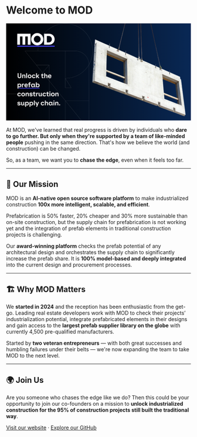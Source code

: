 # Welcome to MOD

<!-- markdownlint-disable MD033 -->
<div align="center">
  <a href="https://mod.construction/" target="_blank">
<img src="assets/mod-title-image.png" alt="mod-construction"/>
  </a>
</div>

At MOD, we've learned that real progress is driven by individuals who **dare to go further. But only when they're supported by a team of like-minded people** pushing in the same direction. That's how we believe the world (and construction) can be changed.

So, as a team, we want you to **chase the edge**, even when it feels too far.

---

## 🚀 Our Mission

MOD is an **AI-native open source software platform** to make industrialized construction **100x more intelligent, scalable, and efficient**.

Prefabrication is 50% faster, 20% cheaper and 30% more sustainable than on-site construction, but the supply chain for prefabrication is not working yet and the integration of prefab elements in traditional construction projects is challenging.

Our **award-winning platform** checks the prefab potential of any architectural design and orchestrates the supply chain to significantly increase the prefab share. It is **100% model-based and deeply integrated** into the current design and procurement processes.

---

## 🏗️ Why MOD Matters

We **started in 2024** and the reception has been enthusiastic from the get-go. Leading real estate developers work with MOD to check their projects’ industrialization potential, integrate prefabricated elements in their designs and gain access to the **largest prefab supplier library on the globe** with currently 4,500 pre-qualified manufacturers.

Started by **two veteran entrepreneurs** — with both great successes and humbling failures under their belts — we're now expanding the team to take MOD to the next level.

---

## 🌍 Join Us

Are you someone who chases the edge like we do? Then this could be your opportunity to join our co-founders on a mission to **unlock industrialized construction for the 95% of construction projects still built the traditional way**.

[Visit our website](https://mod.construction) · [Explore our GitHub](https://github.com/mod-construction)
